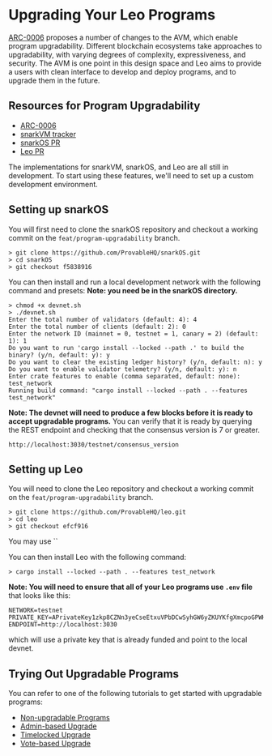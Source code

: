 # Upgrading Your Leo Programs

[ARC-0006](https://github.com/ProvableHQ/ARCs/discussions/94) proposes a number of changes to the AVM, which enable program upgradability.
Different blockchain ecosystems take approaches to upgradability, with varying degrees of complexity, expressiveness, and security.
The AVM is one point in this design space and Leo aims to provide a users with clean interface to develop and deploy programs, and to upgrade them in the future.

## Resources for Program Upgradability

- [ARC-0006](https://github.com/ProvableHQ/ARCs/discussions/94)
- [snarkVM tracker](https://github.com/ProvableHQ/snarkVM/issues/2654)
- [snarkOS PR](https://github.com/ProvableHQ/snarkOS/pull/3638)
- [Leo PR](https://github.com/ProvableHQ/leo/pull/28593)

The implementations for snarkVM, snarkOS, and Leo are all still in development.
To start using these features, we'll need to set up a custom development environment.

## Setting up snarkOS

You will first need to clone the snarkOS repository and checkout a working commit on the `feat/program-upgradability` branch.
``` 
> git clone https://github.com/ProvableHQ/snarkOS.git
> cd snarkOS
> git checkout f5838916
```

You can then install and run a local development network with the following command and presets:
**Note: you need be in the snarkOS directory.**
``` 
> chmod +x devnet.sh
> ./devnet.sh
Enter the total number of validators (default: 4): 4
Enter the total number of clients (default: 2): 0
Enter the network ID (mainnet = 0, testnet = 1, canary = 2) (default: 1): 1
Do you want to run 'cargo install --locked --path .' to build the binary? (y/n, default: y): y
Do you want to clear the existing ledger history? (y/n, default: n): y
Do you want to enable validator telemetry? (y/n, default: y): n
Enter crate features to enable (comma separated, default: none): test_network
Running build command: "cargo install --locked --path . --features test_network"
```

**Note: The devnet will need to produce a few blocks before it is ready to accept upgradable programs.**
You can verify that it is ready by querying the REST endpoint and checking that the consensus version is 7 or greater.
```
http://localhost:3030/testnet/consensus_version
```


## Setting up Leo

You will need to clone the Leo repository and checkout a working commit on the `feat/program-upgradability` branch.
```
> git clone https://github.com/ProvableHQ/leo.git
> cd leo
> git checkout efcf916
```
You may use ``

You can then install Leo with the following command:
```
> cargo install --locked --path . --features test_network
```

**Note: You will need to ensure that all of your Leo programs use `.env` file** that looks like this:
```
NETWORK=testnet
PRIVATE_KEY=APrivateKey1zkp8CZNn3yeCseEtxuVPbDCwSyhGW6yZKUYKfgXmcpoGPWH
ENDPOINT=http://localhost:3030
```
which will use a private key that is already funded and point to the local devnet.

## Trying Out Upgradable Programs

You can refer to one of the following tutorials to get started with upgradable programs:
- [Non-upgradable Programs](01_noupgrade.md)
- [Admin-based Upgrade](02_admin.md)
- [Timelocked Upgrade](03_timelock.md)
- [Vote-based Upgrade](04_vote.md)

